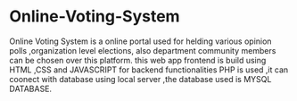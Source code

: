 # Online-Voting-System

Online Voting System is a online portal used for helding various opinion polls ,organization level elections,
also department community members can be chosen over this platform. this web app frontend is build using HTML ,CSS and JAVASCRIPT
for backend functionalities PHP is used ,it can coonect with database using local server ,the database used is MYSQL DATABASE.


